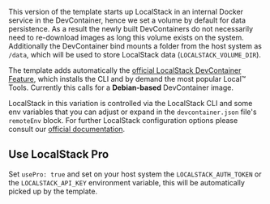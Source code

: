 This version of the template starts up LocalStack in an internal Docker service in the DevContainer, hence we set a volume by default for data persistence.
As a result the newly built DevContainers do not necessarily need to re-download images as long this volume exists on the system.  
Additionally the DevContainer bind mounts a folder from the host system as `/data`, which will be used to store LocalStack data (`LOCALSTACK_VOLUME_DIR`).

The template adds automatically the [official LocalStack DevContainer Feature](https://github.com/localstack/devcontainer-feature), which installs the CLI and by demand the most popular Local™ Tools.
Currently this calls for a **Debian-based** DevContainer image.

LocalStack in this variation is controlled via the LocalStack CLI and some env variables that you can adjust or expand in the `devcontainer.json` file's `remoteEnv` block.
For further LocalStack configuration options please consult our [official documentation](https://docs.localstack.cloud/references/configuration/).

## Use LocalStack Pro

Set `usePro: true` and set on your host system the `LOCALSTACK_AUTH_TOKEN` or the `LOCALSTACK_API_KEY` environment variable, this will be automatically picked up by the template.